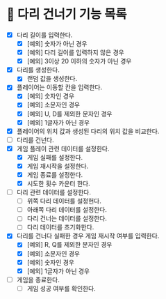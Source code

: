 # 🚀 다리 건너기 기능 목록
- [X] 다리 길이를 입력한다.
  - [X] [예외] 숫자가 아닌 경우   
  - [X] [예외] 다리 길이를 입력하지 않은 경우
  - [X] [예외] 3이상 20 이하의 숫자가 아닌 경우
- [X] 다리를 생성한다.
  - [X] 랜덤 값을 생성한다.
- [X] 플레이어는 이동할 칸을 입력한다.
  - [X] [예외] 숫자인 경우
  - [X] [예외] 소문자인 경우
  - [X] [예외] U, D를 제외한 문자인 경우
  - [X] [예외] 1글자가 아닌 경우
- [X] 플레이어의 위치 값과 생성된 다리의 위치 값을 비교한다.
- [ ] 다리를 건넌다.
- [X] 게임 플레이 관련 데이터를 설정한다.
  - [X] 게임 실패를 설정한다.
  - [X] 게임 재시작을 설정한다.
  - [X] 게임 종료를 설정한다.
  - [X] 시도한 횟수 카운터 한다.
- [ ] 다리 관련 데이터를 설정한다.
  - [ ] 위쪽 다리 데이터를 설정헌다.
  - [ ] 아래쪽 다리 데이터를 설정한다.
  - [ ] 다리 건너는 데이터를 설정한다.
  - [ ] 다리 데이터를 초기화한다.
- [X] 다리를 건너다 실패한 경우 게임 재시작 여부를 입력한다.
  - [X] [예외] R, Q를 제외한 문자인 경우
  - [X] [예외] 소문자인 경우
  - [X] [예외] 숫자인 경우 
  - [X] [예외] 1글자가 아닌 경우
- [ ] 게임을 종료한다.
  - [ ] 게임 성공 여부를 확인한다.